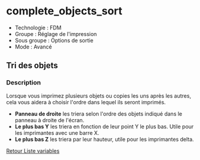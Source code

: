 # complete_objects_sort

* Technologie : FDM
* Groupe : Réglage de l'impression
* Sous groupe : Options de sortie
* Mode : Avancé

## Tri des objets

### Description

Lorsque vous imprimez plusieurs objets ou copies les uns après les autres, cela vous aidera à choisir l'ordre dans lequel ils seront imprimés.

* **Panneau de droite** les triera selon l'ordre des objets indiqué dans le panneau à droite de l'écran.
* **Le plus bas Y** les triera en fonction de leur point Y le plus bas. Utile pour les imprimantes avec une barre X.
* **Le plus bas Z** les triera par leur hauteur, utile pour les imprimantes delta.

[Retour Liste variables](variable_list.md)
